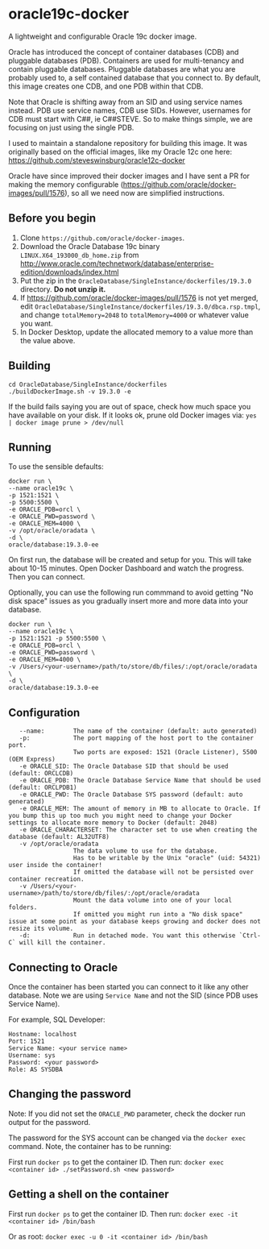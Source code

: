 # oracle19c-docker
A lightweight and configurable Oracle 19c docker image.

Oracle has introduced the concept of container databases (CDB) and pluggable databases (PDB). Containers are used for multi-tenancy and contain pluggable databases. Pluggable databases are what you are probably used to, a self contained database that you connect to. By default, this image creates one CDB, and one PDB within that CDB.

Note that Oracle is shifting away from an SID and using service names instead. PDB use service names, CDB use SIDs. However, usernames for CDB must start with C##, ie C##STEVE. So to make things simple, we are focusing on just using the single PDB.

I used to maintain a standalone repository for building this image. It was originally based on the official images, like my Oracle 12c one here: https://github.com/steveswinsburg/oracle12c-docker

Oracle have since improved their docker images and I have sent a PR for making the memory configurable (https://github.com/oracle/docker-images/pull/1576), so all we need now are simplified instructions.

Before you begin
----------------

1. Clone `https://github.com/oracle/docker-images`.
1. Download the Oracle Database 19c binary `LINUX.X64_193000_db_home.zip` from http://www.oracle.com/technetwork/database/enterprise-edition/downloads/index.html
1. Put the zip in the `OracleDatabase/SingleInstance/dockerfiles/19.3.0` directory. **Do not unzip it.**
1. If https://github.com/oracle/docker-images/pull/1576 is not yet merged, edit `OracleDatabase/SingleInstance/dockerfiles/19.3.0/dbca.rsp.tmpl`, and change `totalMemory=2048` to `totalMemory=4000` or whatever value you want.
1. In Docker Desktop, update the allocated memory to a value more than the value above.

Building
--------


````
cd OracleDatabase/SingleInstance/dockerfiles
./buildDockerImage.sh -v 19.3.0 -e
````

If the build fails saying you are out of space, check how much space you have available on your disk. If it looks ok, prune old Docker images via: 
`yes | docker image prune > /dev/null`

Running
-------

To use the sensible defaults:

```
docker run \
--name oracle19c \
-p 1521:1521 \
-p 5500:5500 \
-e ORACLE_PDB=orcl \
-e ORACLE_PWD=password \
-e ORACLE_MEM=4000 \
-v /opt/oracle/oradata \
-d \
oracle/database:19.3.0-ee
```

On first run, the database will be created and setup for you. This will take about 10-15 minutes. Open Docker Dashboard and watch the progress. Then you can connect.

Optionally, you can use the following run commmand to avoid getting "No disk space" issues as you gradually insert more and more data into your database.

```
docker run \
--name oracle19c \
-p 1521:1521 -p 5500:5500 \
-e ORACLE_PDB=orcl \
-e ORACLE_PWD=password \
-e ORACLE_MEM=4000 \
-v /Users/<your-username>/path/to/store/db/files/:/opt/oracle/oradata \
-d \
oracle/database:19.3.0-ee
```

Configuration
-------------

```
   --name:        The name of the container (default: auto generated)
   -p:            The port mapping of the host port to the container port.
                  Two ports are exposed: 1521 (Oracle Listener), 5500 (OEM Express)
   -e ORACLE_SID: The Oracle Database SID that should be used (default: ORCLCDB)
   -e ORACLE_PDB: The Oracle Database Service Name that should be used (default: ORCLPDB1)
   -e ORACLE_PWD: The Oracle Database SYS password (default: auto generated)
   -e ORACLE_MEM: The amount of memory in MB to allocate to Oracle. If you bump this up too much you might need to change your Docker settings to allocate more memory to Docker (default: 2048)
   -e ORACLE_CHARACTERSET: The character set to use when creating the database (default: AL32UTF8)
   -v /opt/oracle/oradata
                  The data volume to use for the database.
                  Has to be writable by the Unix "oracle" (uid: 54321) user inside the container!
                  If omitted the database will not be persisted over container recreation.
   -v /Users/<your-username>/path/to/store/db/files/:/opt/oracle/oradata
                  Mount the data volume into one of your local folders.
                  If omitted you might run into a "No disk space" issue at some point as your database keeps growing and docker does not resize its volume.
   -d:            Run in detached mode. You want this otherwise `Ctrl-C` will kill the container.
```

Connecting to Oracle
--------------------

Once the container has been started you can connect to it like any other database. Note we are using `Service Name` and not the SID (since PDB uses Service Name).

For example, SQL Developer:
```
Hostname: localhost
Port: 1521
Service Name: <your service name>
Username: sys
Password: <your password>
Role: AS SYSDBA

```

Changing the password
---------------------

Note: If you did not set the `ORACLE_PWD` parameter, check the docker run output for the password.

The password for the SYS account can be changed via the `docker exec` command. Note, the container has to be running:

First run `docker ps` to get the container ID. Then run:
`docker exec <container id> ./setPassword.sh <new password>`

Getting a shell on the container
--------------------------------
First run `docker ps` to get the container ID. Then run:
`docker exec -it <container id> /bin/bash`

Or as root:
`docker exec -u 0 -it <container id> /bin/bash`
